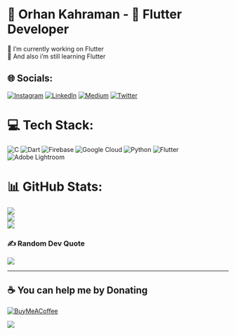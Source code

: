 # 🚀 Orhan Kahraman - 📱 Flutter Developer
🔭 I’m currently working on Flutter <br>🌱 And also i’m still learning Flutter


## 🌐 Socials:
[![Instagram](https://img.shields.io/badge/Instagram-%23E4405F.svg?logo=Instagram&logoColor=white)](https://instagram.com/orhanweb) [![LinkedIn](https://img.shields.io/badge/LinkedIn-%230077B5.svg?logo=linkedin&logoColor=white)](https://linkedin.com/in/orhan-kahraman) [![Medium](https://img.shields.io/badge/Medium-12100E?logo=medium&logoColor=white)](https://medium.com/@herorhan999) [![Twitter](https://img.shields.io/badge/Twitter-%231DA1F2.svg?logo=Twitter&logoColor=white)](https://twitter.com/Orhaniix) 

# 💻 Tech Stack:
![C](https://img.shields.io/badge/c-%2300599C.svg?style=for-the-badge&logo=c&logoColor=white) ![Dart](https://img.shields.io/badge/dart-%230175C2.svg?style=for-the-badge&logo=dart&logoColor=white) ![Firebase](https://img.shields.io/badge/firebase-%23039BE5.svg?style=for-the-badge&logo=firebase) ![Google Cloud](https://img.shields.io/badge/Google%20Cloud-%234285F4.svg?style=for-the-badge&logo=google-cloud&logoColor=white) ![Python](https://img.shields.io/badge/python-3670A0?style=for-the-badge&logo=python&logoColor=ffdd54) ![Flutter](https://img.shields.io/badge/Flutter-%2302569B.svg?style=for-the-badge&logo=Flutter&logoColor=white) ![Adobe Lightroom](https://img.shields.io/badge/Adobe%20Lightroom-31A8FF.svg?style=for-the-badge&logo=Adobe%20Lightroom&logoColor=white)
# 📊 GitHub Stats:
![](https://github-readme-stats.vercel.app/api?username=Orhan-Kahraman&theme=algolia&hide_border=false&include_all_commits=false&count_private=false)<br/>
![](https://github-readme-streak-stats.herokuapp.com/?user=Orhan-Kahraman&theme=algolia&hide_border=false)<br/>
![](https://github-readme-stats.vercel.app/api/top-langs/?username=Orhan-Kahraman&theme=algolia&hide_border=false&include_all_commits=false&count_private=false&layout=compact)

### ✍️ Random Dev Quote
![](https://quotes-github-readme.vercel.app/api?type=vetical&theme=radical)


---

  ## ☕️ You can help me by Donating
  [![BuyMeACoffee](https://img.shields.io/badge/Buy%20Me%20a%20Coffee-ffdd00?style=for-the-badge&logo=buy-me-a-coffee&logoColor=black)](https://buymeacoffee.com/herorhan999) 

[![](https://visitcount.itsvg.in/api?id=Orhan-Kahraman&icon=6&color=1)](https://visitcount.itsvg.in)
  
<!-- Proudly created with GPRM ( https://gprm.itsvg.in ) -->
